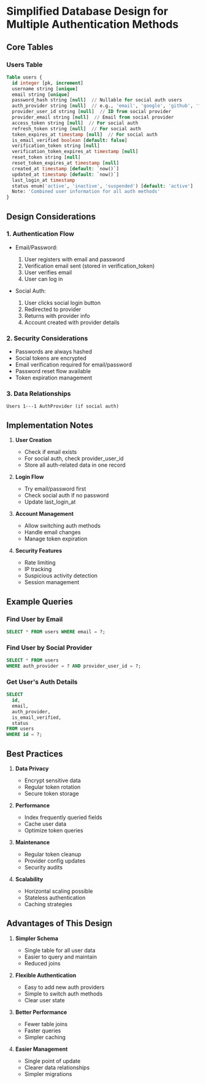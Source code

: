 # Simplified Database Design for Multiple Authentication Methods

## Core Tables

### Users Table

```sql
Table users {
  id integer [pk, increment]
  username string [unique]
  email string [unique]
  password_hash string [null]  // Nullable for social auth users
  auth_provider string [null]  // e.g., 'email', 'google', 'github', 'facebook'
  provider_user_id string [null]  // ID from social provider
  provider_email string [null]  // Email from social provider
  access_token string [null]  // For social auth
  refresh_token string [null]  // For social auth
  token_expires_at timestamp [null]  // For social auth
  is_email_verified boolean [default: false]
  verification_token string [null]
  verification_token_expires_at timestamp [null]
  reset_token string [null]
  reset_token_expires_at timestamp [null]
  created_at timestamp [default: `now()`]
  updated_at timestamp [default: `now()`]
  last_login_at timestamp
  status enum('active', 'inactive', 'suspended') [default: 'active']
  Note: 'Combined user information for all auth methods'
}
```

## Design Considerations

### 1. Authentication Flow

- Email/Password:

  1. User registers with email and password
  2. Verification email sent (stored in verification_token)
  3. User verifies email
  4. User can log in

- Social Auth:
  1. User clicks social login button
  2. Redirected to provider
  3. Returns with provider info
  4. Account created with provider details

### 2. Security Considerations

- Passwords are always hashed
- Social tokens are encrypted
- Email verification required for email/password
- Password reset flow available
- Token expiration management

### 3. Data Relationships

```
Users 1---1 AuthProvider (if social auth)
```

## Implementation Notes

1. **User Creation**

   - Check if email exists
   - For social auth, check provider_user_id
   - Store all auth-related data in one record

2. **Login Flow**

   - Try email/password first
   - Check social auth if no password
   - Update last_login_at

3. **Account Management**

   - Allow switching auth methods
   - Handle email changes
   - Manage token expiration

4. **Security Features**
   - Rate limiting
   - IP tracking
   - Suspicious activity detection
   - Session management

## Example Queries

### Find User by Email

```sql
SELECT * FROM users WHERE email = ?;
```

### Find User by Social Provider

```sql
SELECT * FROM users
WHERE auth_provider = ? AND provider_user_id = ?;
```

### Get User's Auth Details

```sql
SELECT
  id,
  email,
  auth_provider,
  is_email_verified,
  status
FROM users
WHERE id = ?;
```

## Best Practices

1. **Data Privacy**

   - Encrypt sensitive data
   - Regular token rotation
   - Secure token storage

2. **Performance**

   - Index frequently queried fields
   - Cache user data
   - Optimize token queries

3. **Maintenance**

   - Regular token cleanup
   - Provider config updates
   - Security audits

4. **Scalability**
   - Horizontal scaling possible
   - Stateless authentication
   - Caching strategies

## Advantages of This Design

1. **Simpler Schema**

   - Single table for all user data
   - Easier to query and maintain
   - Reduced joins

2. **Flexible Authentication**

   - Easy to add new auth providers
   - Simple to switch auth methods
   - Clear user state

3. **Better Performance**

   - Fewer table joins
   - Faster queries
   - Simpler caching

4. **Easier Management**
   - Single point of update
   - Clearer data relationships
   - Simpler migrations

